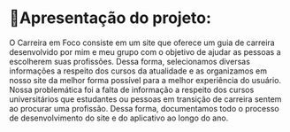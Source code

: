 # 📓Apresentação do projeto:

O Carreira em Foco consiste em um site que oferece um guia de carreira desenvolvido por mim e meu grupo com o objetivo de ajudar as pessoas a escolherem suas profissões. Dessa forma, selecionamos diversas informações a respeito dos cursos da atualidade e as organizamos em nosso site da melhor forma possível para a melhor experiência do usuário. Nossa problemática foi a falta de informação a respeito dos cursos universitários que estudantes ou pessoas em transição de carreira sentem ao procurar uma profissão. Dessa forma, documentamos todo o processo de desenvolvimento do site e do aplicativo ao longo do ano.
